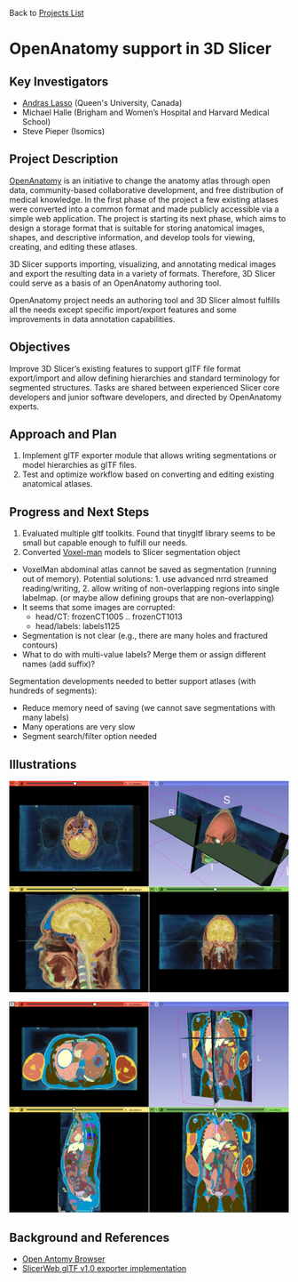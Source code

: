 Back to [Projects List](../../README.md#ProjectsList)

# OpenAnatomy support in 3D Slicer

## Key Investigators

- [Andras Lasso](http://perk.cs.queensu.ca/users/lasso) (Queen's University, Canada)
- Michael Halle (Brigham and Women’s Hospital and Harvard Medical School)
- Steve Pieper (Isomics)

## Project Description

[OpenAnatomy](https://www.openanatomy.org/) is an initiative to change the anatomy atlas through open data, community-based collaborative development, and free distribution of medical knowledge. In the first phase of the project a few existing atlases were converted into a common format and made publicly accessible via a simple web application. The project is starting its next phase, which aims to design a storage format that is suitable for storing anatomical images, shapes, and descriptive information, and develop tools for viewing, creating, and editing these atlases.

3D Slicer supports importing, visualizing, and annotating medical images and export the resulting data in a variety of formats. Therefore, 3D Slicer could serve as a basis of an OpenAnatomy authoring tool.

OpenAnatomy project needs an authoring tool and 3D Slicer almost fulfills all the needs except specific import/export features and some improvements in data annotation capabilities.

## Objectives

Improve 3D Slicer’s existing features to support glTF file format export/import and allow defining hierarchies and standard terminology for segmented structures. Tasks are shared between experienced Slicer core developers and junior software developers, and directed by OpenAnatomy experts.


## Approach and Plan

1. Implement glTF exporter module that allows writing segmentations or model hierarchies as glTF files.
1. Test and optimize workflow based on converting and editing existing anatomical atlases.

## Progress and Next Steps

1. Evaluated multiple gltf toolkits. Found that tinygltf library seems to be small but capable enough to fulfill our needs.
1. Converted [Voxel-man](https://www.voxel-man.com/) models to Slicer segmentation object
  - VoxelMan abdominal atlas cannot be saved as segmentation (running out of memory). Potential solutions: 1. use advanced nrrd streamed reading/writing, 2. allow writing of non-overlapping regions into single labelmap. (or maybe allow defining groups that are non-overlapping)
  - It seems that some images are corrupted:
    - head/CT: frozenCT1005 .. frozenCT1013
    - head/labels: labels1125
  - Segmentation is not clear (e.g., there are many holes and fractured contours)
  - What to do with multi-value labels? Merge them or assign different names (add suffix)?

Segmentation developments needed to better support atlases (with hundreds of segments):
- Reduce memory need of saving (we cannot save segmentations with many labels)
- Many operations are very slow
- Segment search/filter option needed

## Illustrations

![Voxel-man head atlas](Head.jpg)

![Voxel-man abdominal atlas](InnerOrgans.jpg)

## Background and References

+ [Open Antomy Browser](https://www.openanatomy.org/)
+ [SlicerWeb glTF v1.0 exporter implementation](https://github.com/pieper/SlicerWeb/blob/0952659e38dd6b0a7511242235f3919ee7e09048/WebServer/WebServer.py#L37-L533)
